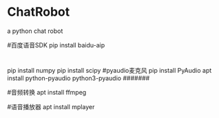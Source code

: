 # ChatRobot
a python chat robot

#百度语音SDK
pip install baidu-aip

#
pip install numpy
pip install scipy
#pyaudio麦克风
pip install PyAudio
apt install python-pyaudio python3-pyaudio
#######

#音频转换
apt install ffmpeg

#语音播放器
apt install mplayer